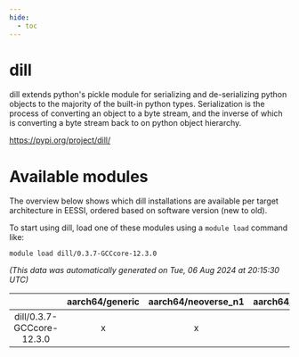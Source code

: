 ```yaml
---
hide:
  - toc
---
```


dill
====


dill extends python's pickle module for serializing and de-serializing python objects to the majority of the built-in python types. Serialization is the process of converting an object to a byte stream, and the inverse of which is converting a byte stream back to on python object hierarchy.

https://pypi.org/project/dill/
# Available modules


The overview below shows which dill installations are available per target architecture in EESSI, ordered based on software version (new to old).

To start using dill, load one of these modules using a `module load` command like:

```shell
module load dill/0.3.7-GCCcore-12.3.0
```

*(This data was automatically generated on Tue, 06 Aug 2024 at 20:15:30 UTC)*  

| |aarch64/generic|aarch64/neoverse_n1|aarch64/neoverse_v1|x86_64/generic|x86_64/amd/zen2|x86_64/amd/zen3|x86_64/amd/zen4|x86_64/intel/haswell|x86_64/intel/skylake_avx512|
| :---: | :---: | :---: | :---: | :---: | :---: | :---: | :---: | :---: | :---: |
|dill/0.3.7-GCCcore-12.3.0|x|x|x|x|x|x|x|x|x|
